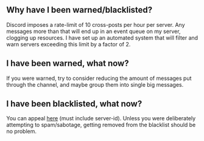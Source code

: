 ## Why have I been warned/blacklisted?

Discord imposes a rate-limit of 10 cross-posts per hour per server. 
Any messages more than that will end up in an event queue on my server, clogging up resources.
I have set up an automated system that will filter and warn servers exceeding this limit by a factor of 2.

## I have been warned, what now?

If you were warned, try to consider reducing the amount of messages put through the channel, and maybe group them into single big messages.

## I have been blacklisted, what now?

You can appeal <a href="mailto:discord@flareflo.dev?subject=Blacklist%20appeal%20&body=server-id" target="_blank" rel="noopener noreferrer">here</a> (must include server-id).
Unless you were deliberately attempting to spam/sabotage, getting removed from the blacklist should be no problem.